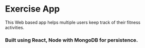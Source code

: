 # Exercise App

This Web based app helps multiple users keep track of their fitness activities.

### Built using React, Node with MongoDB for persistence.
